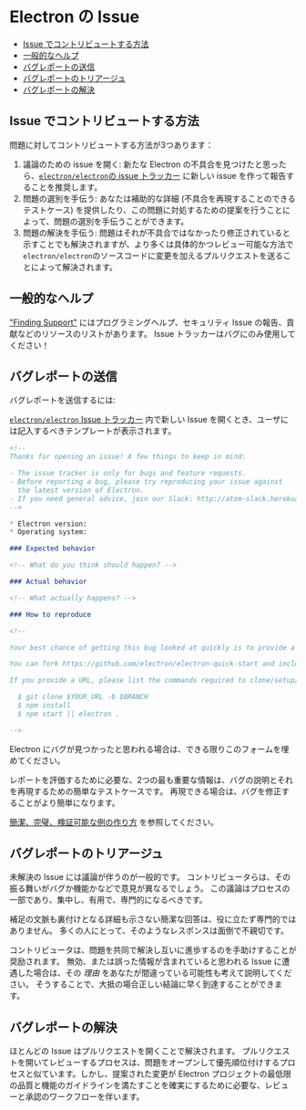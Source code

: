 # Electron の Issue

* [Issue でコントリビュートする方法](#how-to-contribute-to-issues)
* [一般的なヘルプ](#asking-for-general-help)
* [バグレポートの送信](#submitting-a-bug-report)
* [バグレポートのトリアージュ](#triaging-a-bug-report)
* [バグレポートの解決](#resolving-a-bug-report)

## Issue でコントリビュートする方法

問題に対してコントリビュートする方法が3つあります：

1. 議論のための issue を開く: 新たな Electron の不具合を見つけたと思ったら、[`electron/electron`の issue トラッカー](https://github.com/electron/electron/issues) に新しい issue を作って報告することを推奨します。
2. 問題の選別を手伝う: あなたは補助的な詳細 (不具合を再現することのできるテストケース) を提供したり、この問題に対処するための提案を行うことによって、問題の選別を手伝うことができます。
3. 問題の解決を手伝う: 問題はそれが不具合ではなかったり修正されていると示すことでも解決されますが、より多くは具体的かつレビュー可能な方法で`electron/electron`のソースコードに変更を加えるプルリクエストを送ることによって解決されます。

## 一般的なヘルプ

["Finding Support"](../tutorial/support.md#finding-support) にはプログラミングヘルプ、セキュリティ Issue の報告、貢献などのリソースのリストがあります。 Issue トラッカーはバグにのみ使用してください！

## バグレポートの送信

バグレポートを送信するには:

[`electron/electron` Issue トラッカー](https://github.com/electron/electron/issues/new/choose) 内で新しい Issue を開くとき、ユーザには記入するべきテンプレートが表示されます。

```markdown
<!--
Thanks for opening an issue! A few things to keep in mind:

- The issue tracker is only for bugs and feature requests.
- Before reporting a bug, please try reproducing your issue against
  the latest version of Electron.
- If you need general advice, join our Slack: http://atom-slack.herokuapp.com
-->

* Electron version:
* Operating system:

### Expected behavior

<!-- What do you think should happen? -->

### Actual behavior

<!-- What actually happens? -->

### How to reproduce

<!--

Your best chance of getting this bug looked at quickly is to provide a REPOSITORY that can be cloned and run.

You can fork https://github.com/electron/electron-quick-start and include a link to the branch with your changes.

If you provide a URL, please list the commands required to clone/setup/run your repo e.g.

  $ git clone $YOUR_URL -b $BRANCH
  $ npm install
  $ npm start || electron .

-->
```

Electron にバグが見つかったと思われる場合は、できる限りこのフォームを埋めてください。

レポートを評価するために必要な、2つの最も重要な情報は、バグの説明とそれを再現するための簡単なテストケースです。 再現できる場合は、バグを修正することがより簡単になります。

[簡潔、完璧、検証可能な例の作り方](https://stackoverflow.com/help/mcve) を参照してください。

## バグレポートのトリアージュ

未解決の Issue には議論が伴うのが一般的です。 コントリビュータらは、その振る舞いがバグか機能かなどで意見が異なるでしょう。 この議論はプロセスの一部であり、集中し、有用で、専門的になるべきです。

補足の文脈も裏付けとなる詳細も示さない簡潔な回答は、役に立たず専門的ではありません。 多くの人にとって、そのようなレスポンスは面倒で不親切です。

コントリビュータは、問題を共同で解決し互いに進歩するのを手助けすることが奨励されます。 無効、または誤った情報が含まれていると思われる Issue に遭遇した場合は、その *理由* をあなたが間違っている可能性も考えて説明してください。 そうすることで、大抵の場合正しい結論に早く到達することができます。

## バグレポートの解決

ほとんどの Issue はプルリクエストを開くことで解決されます。 プルリクエストを開いてレビューするプロセスは、問題をオープンして優先順位付けするプロセスと似ています。しかし、提案された変更が Electron プロジェクトの最低限の品質と機能のガイドラインを満たすことを確実にするために必要な、レビューと承認のワークフローを伴います。